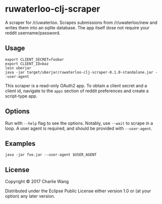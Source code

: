 # ruwaterloo-clj-scraper

A scraper for /r/uwaterloo. Scrapes submissions from /r/uwaterloo/new and
writes them into an sqlite database. The app itself dose not require your
reddit username/password.

## Usage
    export CLIENT_SECRET=foobar
    export CLIENT_ID=baz
    lein uberjar
    java -jar target/uberjar/ruwaterloo-clj-scraper-0.1.0-standalone.jar --user-agent

This scraper is a read-only OAuth2 app. To obtain a client secret and a
client id, navigate to the `apps` section of reddit preferences and create
a script-type app.

## Options

Run with `--help` flag to see the options. Notably, use `--wait` to scrape
in a loop. A user agent is required, and should be provided with `--user-agent`.

## Examples

    java -jar foo.jar --user-agent $USER_AGENT

## License

Copyright © 2017 Charlie Wang

Distributed under the Eclipse Public License either version 1.0 or (at
your option) any later version.

